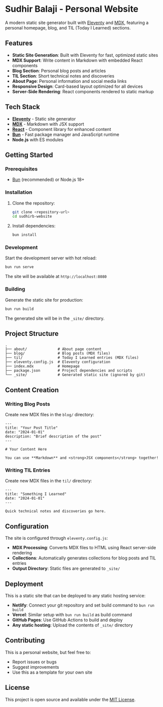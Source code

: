# Sudhir Balaji - Personal Website

A modern static site generator built with [Eleventy](https://11ty.dev) and [MDX](https://mdxjs.com), featuring a personal homepage, blog, and TIL (Today I Learned) sections.

## Features

- **Static Site Generation**: Built with Eleventy for fast, optimized static sites
- **MDX Support**: Write content in Markdown with embedded React components
- **Blog Section**: Personal blog posts and articles
- **TIL Section**: Short technical notes and discoveries
- **About Page**: Personal information and social media links
- **Responsive Design**: Card-based layout optimized for all devices
- **Server-Side Rendering**: React components rendered to static markup

## Tech Stack

- **[Eleventy](https://11ty.dev)** - Static site generator
- **[MDX](https://mdxjs.com)** - Markdown with JSX support
- **[React](https://react.dev)** - Component library for enhanced content
- **[Bun](https://bun.sh)** - Fast package manager and JavaScript runtime
- **Node.js** with ES modules

## Getting Started

### Prerequisites

- [Bun](https://bun.sh) (recommended) or Node.js 18+

### Installation

1. Clone the repository:
   ```bash
   git clone <repository-url>
   cd sudhirb-website
   ```

2. Install dependencies:
   ```bash
   bun install
   ```

### Development

Start the development server with hot reload:

```bash
bun run serve
```

The site will be available at `http://localhost:8080`

### Building

Generate the static site for production:

```bash
bun run build
```

The generated site will be in the `_site/` directory.

## Project Structure

```
.
├── about/              # About page content
├── blog/               # Blog posts (MDX files)
├── til/                # Today I Learned entries (MDX files)
├── eleventy.config.js  # Eleventy configuration
├── index.mdx           # Homepage
├── package.json        # Project dependencies and scripts
└── _site/              # Generated static site (ignored by git)
```

## Content Creation

### Writing Blog Posts

Create new MDX files in the `blog/` directory:

```mdx
---
title: "Your Post Title"
date: "2024-01-01"
description: "Brief description of the post"
---

# Your Content Here

You can use **Markdown** and <strong>JSX components</strong> together!
```

### Writing TIL Entries

Create new MDX files in the `til/` directory:

```mdx
---
title: "Something I Learned"
date: "2024-01-01"
---

Quick technical notes and discoveries go here.
```

## Configuration

The site is configured through `eleventy.config.js`:

- **MDX Processing**: Converts MDX files to HTML using React server-side rendering
- **Collections**: Automatically generates collections for blog posts and TIL entries
- **Output Directory**: Static files are generated to `_site/`

## Deployment

This is a static site that can be deployed to any static hosting service:

- **Netlify**: Connect your git repository and set build command to `bun run build`
- **Vercel**: Similar setup with `bun run build` as build command
- **GitHub Pages**: Use GitHub Actions to build and deploy
- **Any static hosting**: Upload the contents of `_site/` directory

## Contributing

This is a personal website, but feel free to:

- Report issues or bugs
- Suggest improvements
- Use this as a template for your own site

## License

This project is open source and available under the [MIT License](LICENSE).
